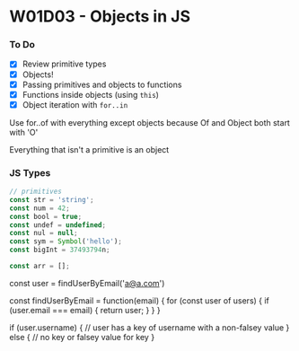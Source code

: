 # W01D03 - Objects in JS

### To Do
- [x] Review primitive types
- [x] Objects!
- [x] Passing primitives and objects to functions
- [x] Functions inside objects (using `this`)
- [x] Object iteration with `for..in`

Use for..of with everything except objects because Of and Object both start with 'O'

Everything that isn't a primitive is an object


### JS Types

```js
// primitives
const str = 'string';
const num = 42;
const bool = true;
const undef = undefined;
const nul = null;
const sym = Symbol('hello');
const bigInt = 37493794n;

const arr = [];
```


const user = findUserByEmail('a@a.com')

const findUserByEmail = function(email) {
  for (const user of users) {
    if (user.email === email) {
      return user;
    }
  }
}


if (user.username) {
  // user has a key of username with a non-falsey value
} else {
  // no key or falsey value for key
}







